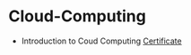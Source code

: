# Cloud-Computing

- Introduction to Coud Computing <a href="https://www.coursera.org/account/accomplishments/verify/DBE4CUWHJSDZ"> Certificate <a/> 
